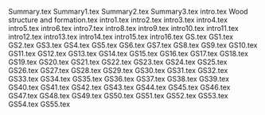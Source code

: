 Summary.tex
Summary1.tex
Summary2.tex
Summary3.tex
intro.tex
Wood structure and formation.tex
intro1.tex
intro2.tex
intro3.tex
intro4.tex
intro5.tex
intro6.tex
intro7.tex
intro8.tex
intro9.tex
intro10.tex
intro11.tex
intro12.tex
intro13.tex
intro14.tex
intro15.tex
intro16.tex
GS.tex
GS1.tex
GS2.tex
GS3.tex
GS4.tex
GS5.tex
GS6.tex
GS7.tex
GS8.tex
GS9.tex
GS10.tex
GS11.tex
GS12.tex
GS13.tex
GS14.tex
GS15.tex
GS16.tex
GS17.tex
GS18.tex
GS19.tex
GS20.tex
GS21.tex
GS22.tex
GS23.tex
GS24.tex
GS25.tex
GS26.tex
GS27.tex
GS28.tex
GS29.tex
GS30.tex
GS31.tex
GS32.tex
GS33.tex
GS34.tex
GS35.tex
GS36.tex
GS37.tex
GS38.tex
GS39.tex
GS40.tex
GS41.tex
GS42.tex
GS43.tex
GS44.tex
GS45.tex
GS46.tex
GS47.tex
GS48.tex
GS49.tex
GS50.tex
GS51.tex
GS52.tex
GS53.tex
GS54.tex
GS55.tex